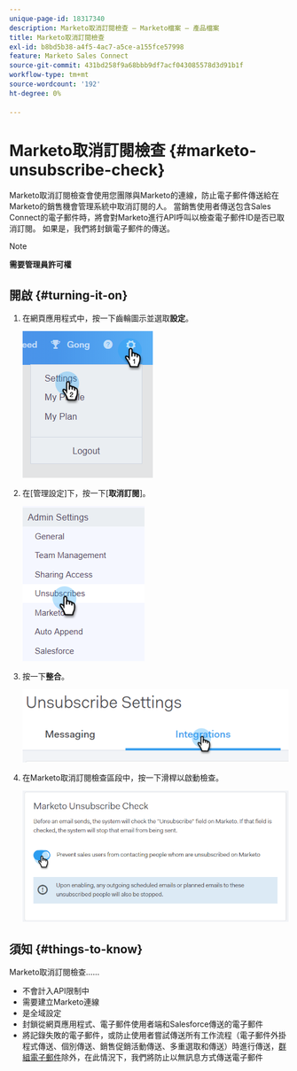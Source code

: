 ```yaml
---
unique-page-id: 18317340
description: Marketo取消訂閱檢查 — Marketo檔案 — 產品檔案
title: Marketo取消訂閱檢查
exl-id: b8bd5b38-a4f5-4ac7-a5ce-a155fce57998
feature: Marketo Sales Connect
source-git-commit: 431bd258f9a68bbb9df7acf043085578d3d91b1f
workflow-type: tm+mt
source-wordcount: '192'
ht-degree: 0%

---
```


# Marketo取消訂閱檢查 {#marketo-unsubscribe-check}

Marketo取消訂閱檢查會使用您團隊與Marketo的連線，防止電子郵件傳送給在Marketo的銷售機會管理系統中取消訂閱的人。 當銷售使用者傳送包含Sales Connect的電子郵件時，將會對Marketo進行API呼叫以檢查電子郵件ID是否已取消訂閱。 如果是，我們將封鎖電子郵件的傳送。

>[!NOTE]
>
>**需要管理員許可權**

## 開啟 {#turning-it-on}

1. 在網頁應用程式中，按一下齒輪圖示並選取&#x200B;**設定**。

   ![](assets/one-2.png)

1. 在[管理設定]下，按一下[**取消訂閱**]。

   ![](assets/two-3.png)

1. 按一下&#x200B;**整合**。

   ![](assets/three-3.png)

1. 在Marketo取消訂閱檢查區段中，按一下滑桿以啟動檢查。

   ![](assets/four-2.png)

## 須知 {#things-to-know}

Marketo取消訂閱檢查……

* 不會計入API限制中
* 需要建立Marketo連線
* 是全域設定
* 封鎖從網頁應用程式、電子郵件使用者端和Salesforce傳送的電子郵件
* 將記錄失敗的電子郵件，或防止使用者嘗試傳送所有工作流程（電子郵件外掛程式傳送、個別傳送、銷售促銷活動傳送、多重選取和傳送）時進行傳送，[群組電子郵件](/help/marketo/product-docs/marketo-sales-connect/email/using-the-compose-window/composing-bulk-emails-with-select-and-send.md)除外，在此情況下，我們將防止以無訊息方式傳送電子郵件
